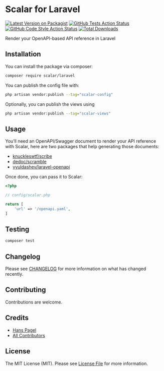 # Scalar for Laravel

[![Latest Version on Packagist](https://img.shields.io/packagist/v/scalar/laravel.svg?style=flat-square)](https://packagist.org/packages/scalar/laravel)
[![GitHub Tests Action Status](https://img.shields.io/github/actions/workflow/status/scalar/laravel/run-tests.yml?branch=main&label=tests&style=flat-square)](https://github.com/scalar/laravel/actions?query=workflow%3Arun-tests+branch%3Amain)
[![GitHub Code Style Action Status](https://img.shields.io/github/actions/workflow/status/scalar/laravel/fix-php-code-style-issues.yml?branch=main&label=code%20style&style=flat-square)](https://github.com/scalar/laravel/actions?query=workflow%3A"Fix+PHP+code+style+issues"+branch%3Amain)
[![Total Downloads](https://img.shields.io/packagist/dt/scalar/laravel.svg?style=flat-square)](https://packagist.org/packages/scalar/laravel)

Render your OpenAPI-based API reference in Laravel

## Installation

You can install the package via composer:

```bash
composer require scalar/laravel
```

You can publish the config file with:

```bash
php artisan vendor:publish --tag="scalar-config"
```

Optionally, you can publish the views using

```bash
php artisan vendor:publish --tag="scalar-views"
```

## Usage

You’ll need an OpenAPI/Swagger document to render your API reference with Scalar, here are two packages that help generating those documents:

* [knuckleswtf/scribe](https://github.com/knuckleswtf/scribe)
* [dedoc/scramble](https://github.com/dedoc/scramble)
* [vyuldashev/laravel-openapi](https://github.com/vyuldashev/laravel-openapi)

Once done, you can pass it to Scalar:

```php
<?php

// config/scalar.php

return [
    'url' => '/openapi.yaml',
]
```

## Testing

```bash
composer test
```

## Changelog

Please see [CHANGELOG](CHANGELOG.md) for more information on what has changed recently.

## Contributing

Contributions are welcome.

## Credits

- [Hans Pagel](https://github.com/hanspagel)
- [All Contributors](../../contributors)

## License

The MIT License (MIT). Please see [License File](LICENSE.md) for more information.
